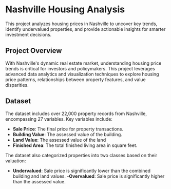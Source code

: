 # Nashville Housing  Analysis

This project analyzes housing prices in Nashville to uncover key trends, identify undervalued properties, and provide actionable insights for smarter investment decisions.

## Project Overview

With Nashville's dynamic real estate market, understanding housing price trends is critical for investors and policymakers. This project leverages advanced data analytics and visualization techniques to explore housing price patterns, relationships between property features, and value disparities.

## Dataset

The dataset includes over 22,000 property records from Nashville, encompassing 27 variables. Key variables include:

- **Sale Price**: The final price for property transactions.
- **Building Value**: The assessed value of the building.
- **Land Value**: The assessed value of the land
- **Finished Area**: The total finished living area in square feet.

The dataset also categorized properties into two classes based on their valuation:

- **Undervalued**: Sale price is significantly lower than the combined building and land values.
-**Overvalued**: Sale price is significantly higher than the assessed value.

